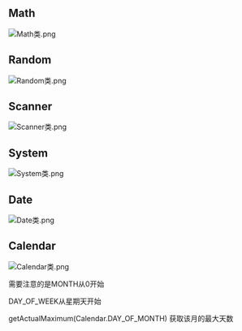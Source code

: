 ## Math
![Math类.png](../../../../res/img/Math类.png)

## Random
![Random类.png](../../../../res/img/Random类.png)

## Scanner
![Scanner类.png](../../../../res/img/Scanner类.png)

## System
![System类.png](../../../../res/img/System类.png)

## Date
![Date类.png](../../../../res/img/Date类.png)

## Calendar
![Calendar类.png](../../../../res/img/Calendar类.png)

需要注意的是MONTH从0开始  

DAY_OF_WEEK从星期天开始

getActualMaximum(Calendar.DAY_OF_MONTH) 获取该月的最大天数
